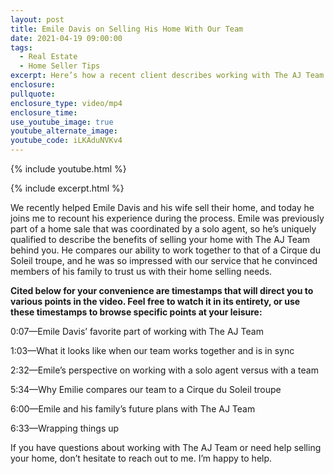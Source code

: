 ```yaml
---
layout: post
title: Emile Davis on Selling His Home With Our Team
date: 2021-04-19 09:00:00
tags:
  - Real Estate
  - Home Seller Tips
excerpt: Here’s how a recent client describes working with The AJ Team.
enclosure:
pullquote:
enclosure_type: video/mp4
enclosure_time:
use_youtube_image: true
youtube_alternate_image:
youtube_code: iLKAduNVKv4
---
```

{% include youtube.html %}

{% include excerpt.html %}

We recently helped Emile Davis and his wife sell their home, and today he joins me to recount his experience during the process. Emile was previously part of a home sale that was coordinated by a solo agent, so he’s uniquely qualified to describe the benefits of selling your home with The AJ Team behind you. He compares our ability to work together to that of a Cirque du Soleil troupe, and he was so impressed with our service that he convinced members of his family to trust us with their home selling needs.&nbsp;

**Cited below for your convenience are timestamps that will direct you to various points in the video. Feel free to watch it in its entirety, or use these timestamps to browse specific points at your leisure:&nbsp;**

0:07—Emile Davis’ favorite part of working with The AJ Team&nbsp;

1:03—What it looks like when our team works together and is in sync

2:32—Emile’s perspective on working with a solo agent versus with a team

5:34—Why Emilie compares our team to a Cirque du Soleil troupe&nbsp;

6:00—Emile and his family’s future plans with The AJ Team

6:33—Wrapping things up

If you have questions about working with The AJ Team or need help selling your home, don’t hesitate to reach out to me. I’m happy to help.
